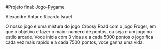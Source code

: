 #Projeto final: Jogo-Pygame

Alexandre Antar e Ricardo Israel

O nosso jogo e uma mistura do jogo Croosy Road com o jogo Froger, 
em que o objetivo e fazer o maior numero de pontos, ou seja e um jogo no estilo arcade.
Voce inicia com 3 vidas e a cada 5000 pontos o jogo fica cada vez mais rapido e a cada 7500
pontos, voce ganha uma vida.
